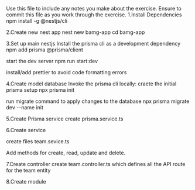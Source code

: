 
Use this file to include any notes you make about the exercise.
Ensure to commit this file as you work through the exercise.
1.Install Dependencies
npm install -g @nestjs/cli

2.Create new nest app
nest new bamg-app
cd bamg-app

3.Set up main nestjs 
Install the prisma cli as a development dependency
npm add prisma @prisma/client

start the dev server
npm run start:dev

install/add prettier to avoid code formatting errors

4.Create model database
Invoke the prisma cli locally: craete the initial prisma setup 
npx prisma init

run migrate command to apply changes to the database
npx prisma migrate dev --name init

5.Create Prisma service
create prisma.service.ts

6.Create service

create files
team.sevice.ts

Add methods for create, read, update and delete.

7.Create controller
create team.controller.ts which defines all the API route for the team entity

8.Create module

